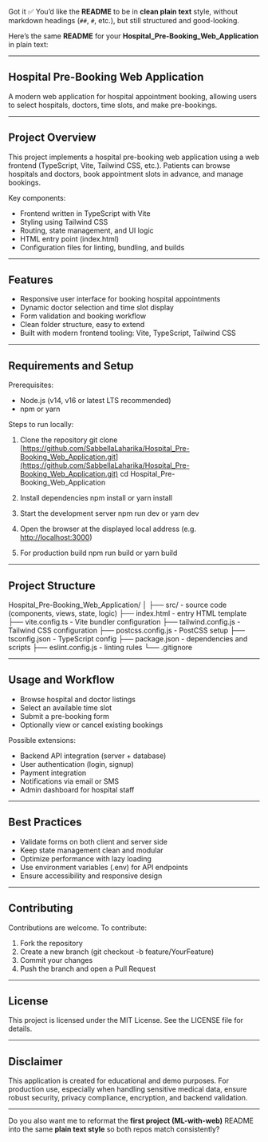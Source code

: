 Got it ✅ You’d like the **README** to be in **clean plain text** style, without markdown headings (`##`, `#`, etc.), but still structured and good-looking.

Here’s the same **README** for your **Hospital_Pre-Booking_Web_Application** in plain text:

---

## Hospital Pre-Booking Web Application

A modern web application for hospital appointment booking, allowing users to select hospitals, doctors, time slots, and make pre-bookings.

---

## Project Overview

This project implements a hospital pre-booking web application using a web frontend (TypeScript, Vite, Tailwind CSS, etc.).
Patients can browse hospitals and doctors, book appointment slots in advance, and manage bookings.

Key components:

* Frontend written in TypeScript with Vite
* Styling using Tailwind CSS
* Routing, state management, and UI logic
* HTML entry point (index.html)
* Configuration files for linting, bundling, and builds

---

## Features

* Responsive user interface for booking hospital appointments
* Dynamic doctor selection and time slot display
* Form validation and booking workflow
* Clean folder structure, easy to extend
* Built with modern frontend tooling: Vite, TypeScript, Tailwind CSS

---

## Requirements and Setup

Prerequisites:

* Node.js (v14, v16 or latest LTS recommended)
* npm or yarn

Steps to run locally:

1. Clone the repository
   git clone [https://github.com/SabbellaLaharika/Hospital_Pre-Booking_Web_Application.git](https://github.com/SabbellaLaharika/Hospital_Pre-Booking_Web_Application.git)
   cd Hospital_Pre-Booking_Web_Application

2. Install dependencies
   npm install
   or
   yarn install

3. Start the development server
   npm run dev
   or
   yarn dev

4. Open the browser at the displayed local address (e.g. [http://localhost:3000](http://localhost:3000))

5. For production build
   npm run build
   or
   yarn build

---

## Project Structure

Hospital_Pre-Booking_Web_Application/
│
├── src/                - source code (components, views, state, logic)
├── index.html          - entry HTML template
├── vite.config.ts      - Vite bundler configuration
├── tailwind.config.js  - Tailwind CSS configuration
├── postcss.config.js   - PostCSS setup
├── tsconfig.json       - TypeScript config
├── package.json        - dependencies and scripts
├── eslint.config.js    - linting rules
└── .gitignore

---

## Usage and Workflow

* Browse hospital and doctor listings
* Select an available time slot
* Submit a pre-booking form
* Optionally view or cancel existing bookings

Possible extensions:

* Backend API integration (server + database)
* User authentication (login, signup)
* Payment integration
* Notifications via email or SMS
* Admin dashboard for hospital staff

---

## Best Practices

* Validate forms on both client and server side
* Keep state management clean and modular
* Optimize performance with lazy loading
* Use environment variables (.env) for API endpoints
* Ensure accessibility and responsive design

---

## Contributing

Contributions are welcome. To contribute:

1. Fork the repository
2. Create a new branch (git checkout -b feature/YourFeature)
3. Commit your changes
4. Push the branch and open a Pull Request

---

## License

This project is licensed under the MIT License. See the LICENSE file for details.

---

## Disclaimer

This application is created for educational and demo purposes.
For production use, especially when handling sensitive medical data, ensure robust security, privacy compliance, encryption, and backend validation.

---

Do you also want me to reformat the **first project (ML-with-web)** README into the same **plain text style** so both repos match consistently?
